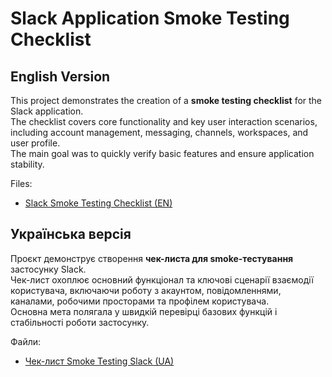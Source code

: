 # Slack Application Smoke Testing Checklist

## English Version

This project demonstrates the creation of a **smoke testing checklist** for the Slack application.  
The checklist covers core functionality and key user interaction scenarios, including account management, messaging, channels, workspaces, and user profile.  
The main goal was to quickly verify basic features and ensure application stability.

Files:
- [Slack Smoke Testing Checklist (EN)](https://docs.google.com/spreadsheets/d/1WawIjM1FGjwcl2bSIGkZr4RXZ0E7WyVThYOoF0Uh1co/edit?usp=drive_link)


## Українська версія

Проєкт демонструє створення **чек-листа для smoke-тестування** застосунку Slack.  
Чек-лист охоплює основний функціонал та ключові сценарії взаємодії користувача, включаючи роботу з акаунтом, повідомленнями, каналами, робочими просторами та профілем користувача.  
Основна мета полягала у швидкій перевірці базових функцій і стабільності роботи застосунку.

Файли:
- [Чек-лист Smoke Testing Slack (UA)](https://docs.google.com/spreadsheets/d/1nUxHjOhKDmlIRYPDUz3p4O7oS8BDEqqGJUPqC0UULl8/edit?usp=drive_link)
